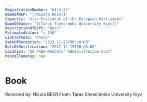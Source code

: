 ```yaml
---
RegistrationNumber: "G123-22"
NameOfMEP: "[[Nicola BEER]]"
Capacity: "Vice-President of the European Parliament"
NameOfDonor: "[[Taras Shevchenko University Kiyv]]"
DescriptionOfGift: "Book"
EstimatedValue: "< 150"
LinkToPhoto: "Photo"
DateOfReception: "2022-11-23T00:00:00"
DateOfNotification: "2022-12-19T00:00:00"
Location: "DG PRES-Members' Administration Unit"
Miscellaneous: nan
---
```


# Book

Received by: Nicola BEER
From: Taras Shevchenko University Kiyv
